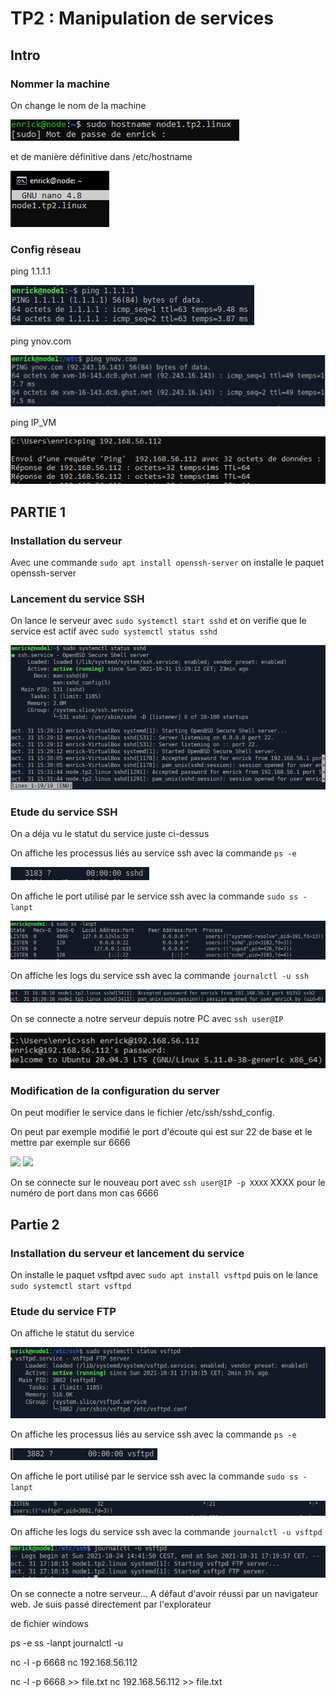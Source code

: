 # TP2 : Manipulation de services



## Intro


### Nommer la machine


On change le nom de la machine 

<img src="image tp2/1/nom machine.PNG" alt="jndjqs"/>

et de manière définitive dans /etc/hostname

<img src="image tp2/1/nom def machine.PNG">

### Config réseau


ping 1.1.1.1

<img src="image tp2/1/ping 1.1.1.1.PNG">

ping ynov.com

<img src="image tp2/1/ping ynov.PNG">

ping IP_VM

<img src="image tp2/1/ping ordi.PNG">


## PARTIE 1


### Installation du serveur


Avec une commande ```sudo apt install openssh-server``` on installe le paquet openssh-server


### Lancement du service SSH


On lance le serveur avec ```sudo systemctl start sshd```
et on verifie que le service est actif avec ```sudo systemctl status sshd```

<img src="image tp2/1/etat server.PNG">


### Etude du service SSH


On a déja vu le statut du service juste ci-dessus

On affiche les processus liés au service ssh avec la commande ```ps -e```

<img src="image tp2/1/ps ssh status.PNG">

On affiche le port utilisé par le service ssh avec la commande ```sudo ss -lanpt```

<img src="image tp2/1/ss ssh port.PNG">

On affiche les logs du service ssh avec la commande ```journalctl -u ssh```

<img src="image tp2/1/ssh lastlog.PNG">

On se connecte a notre serveur depuis notre PC avec ```ssh user@IP```

<img src="image tp2/1/connexion pc externe.PNG">


### Modification de la configuration du server


On peut modifier le service dans le fichier /etc/ssh/sshd_config. </p>
On peut par exemple modifié le port d'écoute qui est sur 22 de base et le mettre par exemple sur 6666

<img src="image tp2/1/cat port modifié.PNG">

<img src="image tp2/1/ss port modifié.PNG">

On se connecte sur le nouveau port avec ```ssh user@IP -p XXXX``` XXXX pour le numéro de port dans mon cas 6666



## Partie 2



### Installation du serveur et lancement du service 


On installe le paquet vsftpd avec ```sudo apt install vsftpd``` puis on le lance ```sudo systemctl start vsftpd```


### Etude du service FTP


On affiche le statut du service 

<img src="image tp2/2/system status.PNG">

On affiche les processus liés au service ssh avec la commande ```ps -e```

<img src="image tp2/2/ps vstpd.PNG">

On affiche le port utilisé par le service ssh avec la commande ```sudo ss -lanpt```

<img src="image tp2/2/ss -l vstpd.PNG">

On affiche les logs du service ssh avec la commande ```journalctl -u vsftpd```

<img src="image tp2/2/journal.PNG">

On se connecte a notre serveur... A défaut d'avoir réussi par un navigateur web. Je suis passé directement par l'explorateur </p>
de fichier windows 








ps -e
ss -lanpt
journalctl -u

nc -l -p 6668
nc 192.168.56.112

nc -l -p 6668 >> file.txt
nc 192.168.56.112 >> file.txt



